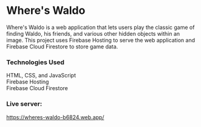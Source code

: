 # Where's Waldo
Where's Waldo is a web application that lets users play the classic game of finding Waldo, his friends, and various other hidden objects within an image. This project uses Firebase Hosting to serve the web application and Firebase Cloud Firestore to store game data.

### Technologies Used
HTML, CSS, and JavaScript\
Firebase Hosting\
Firebase Cloud Firestore

### Live server:
https://wheres-waldo-b6824.web.app/
